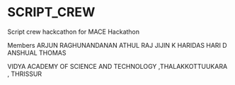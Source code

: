 # SCRIPT_CREW
Script crew hackcathon for MACE Hackathon

Members
ARJUN RAGHUNANDANAN
ATHUL RAJ
JIJIN K HARIDAS
HARI D
ANSHUAL THOMAS

VIDYA ACADEMY OF SCIENCE AND TECHNOLOGY ,THALAKKOTTUUKARA , THRISSUR
